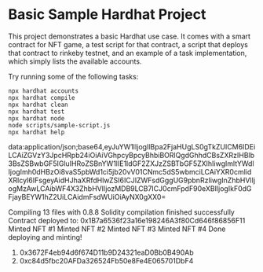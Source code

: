 # Basic Sample Hardhat Project

This project demonstrates a basic Hardhat use case. It comes with a smart contract for NFT game, a test script for that contract, a script that deploys that contract to rinkeby testnet, and an example of a task implementation, which simply lists the available accounts.

Try running some of the following tasks:

```shell
npx hardhat accounts
npx hardhat compile
npx hardhat clean
npx hardhat test
npx hardhat node
node scripts/sample-script.js
npx hardhat help
```

data:application/json;base64,eyJuYW1lIjogIlBpa2FjaHUgLS0gTkZUICM6IDEiLCAiZGVzY3JpcHRpb24iOiAiVGhpcyBpcyBhbiBORlQgdGhhdCBsZXRzIHBlb3BsZSBwbGF5IGluIHRoZSBnYW1lIE1ldGF2ZXJzZSBTbGF5ZXIhIiwgImltYWdlIjogImh0dHBzOi8vaS5pbWd1ci5jb20vV01CNmc5dS5wbmciLCAiYXR0cmlidXRlcyI6IFsgeyAidHJhaXRfdHlwZSI6ICJIZWFsdGggUG9pbnRzIiwgInZhbHVlIjogMzAwLCAibWF4X3ZhbHVlIjozMDB9LCB7ICJ0cmFpdF90eXBlIjogIkF0dGFjayBEYW1hZ2UiLCAidmFsdWUiOiAyNX0gXX0=


Compiling 13 files with 0.8.8
Solidity compilation finished successfully
Contract deployed to: 0x1B7a6536f23a16e198246A3f80Cd646f86856F11
Minted NFT #1
Minted NFT #2
Minted NFT #3
Minted NFT #4
Done deploying and minting!

1.   0x3672F4eb94d6f674D11b9D24321eaD0Bb0B490Ab
2.   0xc84d5fbc20AFDa326524Fb50e8Fe4E065701DbF4

